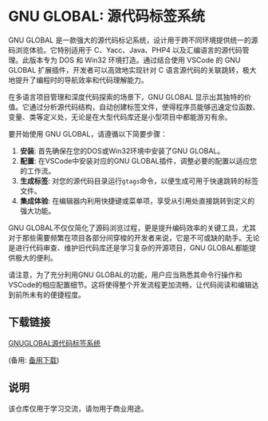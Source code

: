 # GNU GLOBAL: 源代码标签系统

GNU GLOBAL 是一款强大的源代码标记系统，设计用于跨不同环境提供统一的源码浏览体验。它特别适用于 C、Yacc、Java、PHP4 以及汇编语言的源代码管理。此版本专为 DOS 和 Win32 环境打造。通过结合使用 VSCode 的 GNU GLOBAL 扩展插件，开发者可以高效地实现针对 C 语言源代码的关联跳转，极大地提升了编程时的导航效率和代码理解能力。

在多语言项目管理和深度代码探索的场景下，GNU GLOBAL 显示出其独特的价值。它通过分析源代码结构，自动创建标签文件，使得程序员能够迅速定位函数、变量、类等定义处，无论是在大型代码库还是小型项目中都能游刃有余。

要开始使用 GNU GLOBAL，请遵循以下简要步骤：
1. **安装**: 首先确保在您的DOS或Win32环境中安装了GNU GLOBAL。
2. **配置**: 在VSCode中安装对应的GNU GLOBAL插件，调整必要的配置以适应您的工作流。
3. **生成标签**: 对您的源代码目录运行`gtags`命令，以便生成可用于快速跳转的标签文件。
4. **集成体验**: 在编辑器内利用快捷键或菜单项，享受从引用处直接跳转到定义的强大功能。

GNU GLOBAL不仅仅简化了源码浏览过程，更是提升编码效率的关键工具，尤其对于那些需要频繁在项目各部分间穿梭的开发者来说，它是不可或缺的助手。无论是进行代码审查、维护旧代码库还是学习复杂的开源项目，GNU GLOBAL都能提供极大的便利。

请注意，为了充分利用GNU GLOBAL的功能，用户应当熟悉其命令行操作和VSCode的相应配置细节。这将使得整个开发流程更加流畅，让代码阅读和编辑达到前所未有的便捷程度。

## 下载链接
[GNUGLOBAL源代码标签系统](https://pan.quark.cn/s/e5ac0b4f5ddc) 

(备用: [备用下载](https://pan.baidu.com/s/12TsKPNW52_cv8y92I1h_rQ?pwd=1234))

## 说明

该仓库仅用于学习交流，请勿用于商业用途。

